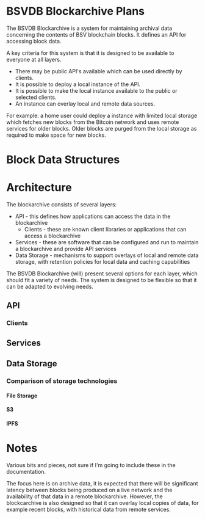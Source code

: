 # BSVDB Blockarchive Plans

The BSVDB Blockarchive is a system for maintaining archival data concerning the contents of BSV blockchain blocks. It
defines an
API for accessing block data.

A key criteria for this system is that it is designed to be available to everyone at all layers.

* There may be public API's available which can be used directly by clients.
* It is possible to deploy a local instance of the API.
* It is possible to make the local instance available to the public or selected clients.
* An instance can overlay local and remote data sources.

For example: a home user could deploy a instance with limited local storage which fetches new blocks from the Bitcoin
network
and uses remote services for older blocks. Older blocks are purged from the local storage as required to make space for
new blocks.

# Block Data Structures

# Architecture

The blockarchive consists of several layers:

* API - this defines how applications can access the data in the blockarchive
    * Clients - these are known client libraries or applications that can access a blockarchive
* Services - these are software that can be configured and run to maintain a blockarchive and provide API services
* Data Storage - mechanisms to support overlays of local and remote data storage, with retention policies for local data
  and caching capabilities

The BSVDB Blockarchive (will) present several options for each layer, which should fit a variety of needs. The system is
designed to be flexible so that it can be adapted to evolving needs.

## API

### Clients

## Services

## Data Storage

### Comparison of storage technologies

#### File Storage

#### S3

#### IPFS

# Notes

Various bits and pieces, not sure if I'm going to include these in the documentation.

The focus here is
on archive data, it is expected that there will be significant latency between blocks being produced on a live network
and the availability of that data in a remote blockarchive. However, the blockcarchive is also designed so that it can
overlay local copies of data, for example recent blocks, with historical data from remote services.